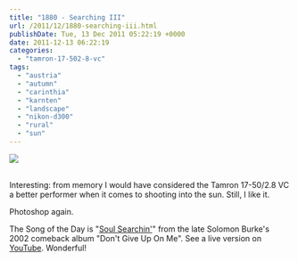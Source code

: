 ```yaml
---
title: "1880 - Searching III"
url: /2011/12/1880-searching-iii.html
publishDate: Tue, 13 Dec 2011 05:22:19 +0000
date: 2011-12-13 06:22:19
categories: 
  - "tamron-17-502-8-vc"
tags: 
  - "austria"
  - "autumn"
  - "carinthia"
  - "karnten"
  - "landscape"
  - "nikon-d300"
  - "rural"
  - "sun"
---
```

<div class="container">
<div class="center"><a target="_blank" href="https://d25zfm9zpd7gm5.cloudfront.net/1200x1200/2011/20111208_144106_ps.jpg"><img src="https://d25zfm9zpd7gm5.cloudfront.net/0600x0600/2011/20111208_144106_ps.jpg" /></a></div>
</div>
<br />

Interesting: from memory I would have considered the Tamron 17-50/2.8 VC a better performer when it comes to shooting into the sun. Still, I like it.

 Photoshop again.

The Song of the Day is "<a href="http://www.lyricsmode.com/lyrics/s/solomon_burke/soul_searchin.html" target="_blank">Soul Searchin'</a>" from the late Solomon Burke's 2002 comeback album "Don't Give Up On Me". See a live version on <a href="http://www.youtube.com/watch?v=q-hcncMvaGk" target="_blank">YouTube</a>. Wonderful!
